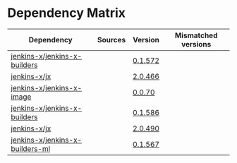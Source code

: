 # Dependency Matrix

Dependency | Sources | Version | Mismatched versions
---------- | ------- | ------- | -------------------
[jenkins-x/jenkins-x-builders](https://github.com/jenkins-x/jenkins-x-builders) |  | [0.1.572]() | 
[jenkins-x/jx](https://github.com/jenkins-x/jx) |  | [2.0.466]() | 
[jenkins-x/jenkins-x-image](https://github.com/jenkins-x/jenkins-x-image) |  | [0.0.70](https://github.com/jenkins-x/jenkins-x-image/releases/tag/0.0.70) | 
[jenkins-x/jenkins-x-builders](https://github.com/jenkins-x/jenkins-x-builders) |  | [0.1.586]() | 
[jenkins-x/jx](https://github.com/jenkins-x/jx) |  | [2.0.490](https://github.com/jenkins-x/jx/releases/tag/v2.0.490) | 
[jenkins-x/jenkins-x-builders-ml](https://github.com/jenkins-x/jenkins-x-builders-ml) |  | [0.1.567]() | 
